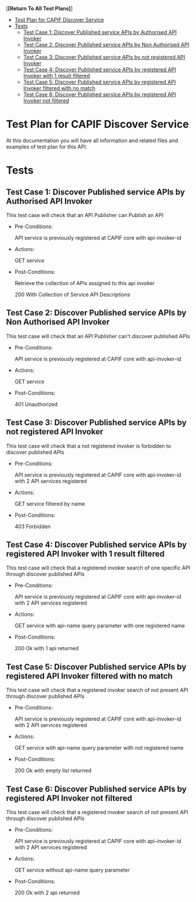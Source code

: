 [**[Return To All Test Plans]**]

- [Test Plan for CAPIF Discover Service](#test-plan-for-capif-discover-service)
- [Tests](#tests)
  - [Test Case 1: Discover Published service APIs by Authorised API Invoker](#test-case-1-discover-published-service-apis-by-authorised-api-invoker)
  - [Test Case 2: Discover Published service APIs by Non Authorised API Invoker](#test-case-2-discover-published-service-apis-by-non-authorised-api-invoker)
  - [Test Case 3: Discover Published service APIs by not registered API Invoker](#test-case-3-discover-published-service-apis-by-not-registered-api-invoker)
  - [Test Case 4: Discover Published service APIs by registered API Invoker with 1 result filtered](#test-case-4-discover-published-service-apis-by-registered-api-invoker-with-1-result-filtered)
  - [Test Case 5: Discover Published service APIs by registered API Invoker filtered with no match](#test-case-5-discover-published-service-apis-by-registered-api-invoker-filtered-with-no-match)
  - [Test Case 6: Discover Published service APIs by registered API Invoker not filtered](#test-case-6-discover-published-service-apis-by-registered-api-invoker-not-filtered)


# Test Plan for CAPIF Discover Service
At this documentation you will have all information and related files and examples of test plan for this API.

# Tests

## Test Case 1: Discover Published service APIs by Authorised API Invoker
  
  This test case will check that an API Publisher can Publish an API 

* Pre-Conditions: 
  
  API service is previously registered at CAPIF core with api-invoker-id

* Actions:

  GET service

* Post-Conditions:

  Retrieve the collection of APIs assigned to this api invoker
  
  200 With Collection of Service API Descriptions 

## Test Case 2: Discover Published service APIs by Non Authorised API Invoker
  
  This test case will check that an API Publisher can't discover published APIs 

* Pre-Conditions: 
  
  API service is previously registered at CAPIF core with api-invoker-id

* Actions:

  GET service

* Post-Conditions:
  
  401 Unauthorized 

## Test Case 3: Discover Published service APIs by not registered API Invoker
  
  This test case will check that a not registered invoker is forbidden to discover published APIs  

* Pre-Conditions: 
  
  API service is previously registered at CAPIF core with api-invoker-id with 2 API services registered

* Actions:

  GET service filtered by name

* Post-Conditions:
  
  403 Forbidden

## Test Case 4: Discover Published service APIs by registered API Invoker with 1 result filtered
  
  This test case will check that a registered invoker search of one specific API through discover published APIs  

* Pre-Conditions: 
  
  API service is previously registered at CAPIF core with api-invoker-id with 2 API services registered

* Actions:

  GET service with api-name query parameter with one registered name

* Post-Conditions:
  
  200 Ok with 1 api returned

## Test Case 5: Discover Published service APIs by registered API Invoker filtered with no match
  
  This test case will check that a registered invoker search of not present API through discover published APIs  

* Pre-Conditions: 
  
  API service is previously registered at CAPIF core with api-invoker-id with 2 API services registered

* Actions:

  GET service with api-name query parameter with not registered name

* Post-Conditions:
  
  200 Ok with empty list returned

## Test Case 6: Discover Published service APIs by registered API Invoker not filtered
  
  This test case will check that a registered invoker search of not present API through discover published APIs  

* Pre-Conditions: 
  
  API service is previously registered at CAPIF core with api-invoker-id with 2 API services registered

* Actions:

  GET service without api-name query parameter

* Post-Conditions:
  
  200 Ok with 2 api returned
